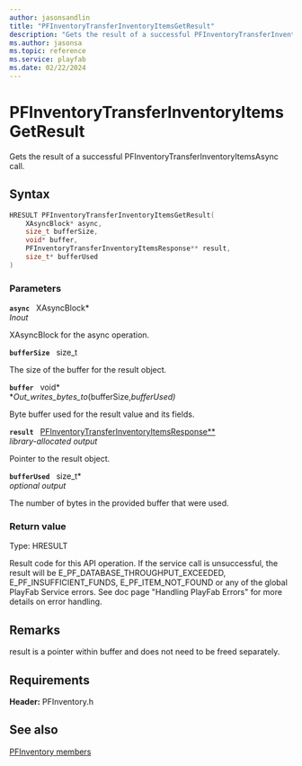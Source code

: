 ```yaml
---
author: jasonsandlin
title: "PFInventoryTransferInventoryItemsGetResult"
description: "Gets the result of a successful PFInventoryTransferInventoryItemsAsync call."
ms.author: jasonsa
ms.topic: reference
ms.service: playfab
ms.date: 02/22/2024
---
```


# PFInventoryTransferInventoryItemsGetResult  

Gets the result of a successful PFInventoryTransferInventoryItemsAsync call.  

## Syntax  
  
```cpp
HRESULT PFInventoryTransferInventoryItemsGetResult(  
    XAsyncBlock* async,  
    size_t bufferSize,  
    void* buffer,  
    PFInventoryTransferInventoryItemsResponse** result,  
    size_t* bufferUsed  
)  
```  
  
### Parameters  
  
**`async`** &nbsp; XAsyncBlock*  
*_Inout_*  
  
XAsyncBlock for the async operation.  
  
**`bufferSize`** &nbsp; size_t  
  
The size of the buffer for the result object.  
  
**`buffer`** &nbsp; void*  
*_Out_writes_bytes_to_(bufferSize,*bufferUsed)*  
  
Byte buffer used for the result value and its fields.  
  
**`result`** &nbsp; [PFInventoryTransferInventoryItemsResponse**](../../pfinventorytypes/structs/pfinventorytransferinventoryitemsresponse.md)  
*library-allocated output*  
  
Pointer to the result object.  
  
**`bufferUsed`** &nbsp; size_t*  
*optional output*  
  
The number of bytes in the provided buffer that were used.  
  
  
### Return value
Type: HRESULT
  
Result code for this API operation. If the service call is unsuccessful, the result will be E_PF_DATABASE_THROUGHPUT_EXCEEDED, E_PF_INSUFFICIENT_FUNDS, E_PF_ITEM_NOT_FOUND or any of the global PlayFab Service errors. See doc page "Handling PlayFab Errors" for more details on error handling.
  
## Remarks  
  
result is a pointer within buffer and does not need to be freed separately.
  
## Requirements  
  
**Header:** PFInventory.h
  
## See also  
[PFInventory members](../pfinventory_members.md)  

  
  
